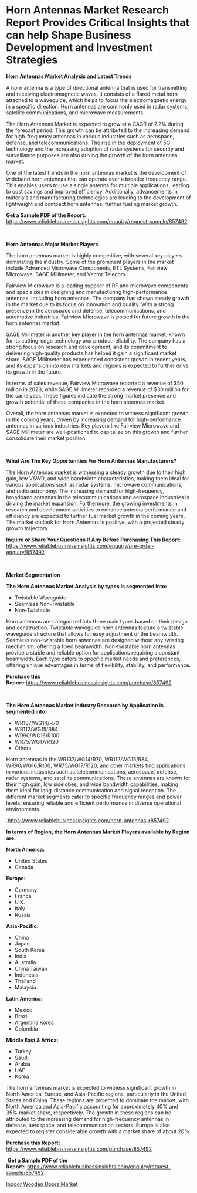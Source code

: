 <p><h1>Horn Antennas Market Research Report Provides Critical Insights that can help Shape Business Development and Investment Strategies</h1></p><p><strong>Horn Antennas Market Analysis and Latest Trends</strong></p>
<p><p>A horn antenna is a type of directional antenna that is used for transmitting and receiving electromagnetic waves. It consists of a flared metal horn attached to a waveguide, which helps to focus the electromagnetic energy in a specific direction. Horn antennas are commonly used in radar systems, satellite communications, and microwave measurements.</p><p>The Horn Antennas Market is expected to grow at a CAGR of 7.2% during the forecast period. This growth can be attributed to the increasing demand for high-frequency antennas in various industries such as aerospace, defense, and telecommunications. The rise in the deployment of 5G technology and the increasing adoption of radar systems for security and surveillance purposes are also driving the growth of the horn antennas market.</p><p>One of the latest trends in the horn antennas market is the development of wideband horn antennas that can operate over a broader frequency range. This enables users to use a single antenna for multiple applications, leading to cost savings and improved efficiency. Additionally, advancements in materials and manufacturing technologies are leading to the development of lightweight and compact horn antennas, further fueling market growth.</p></p>
<p><strong>Get a Sample PDF of the Report:&nbsp;</strong> <a href="https://www.reliablebusinessinsights.com/enquiry/request-sample/857492">https://www.reliablebusinessinsights.com/enquiry/request-sample/857492</a></p>
<p>&nbsp;</p>
<p><strong>Horn Antennas Major Market Players</strong></p>
<p><p>The horn antennas market is highly competitive, with several key players dominating the industry. Some of the prominent players in the market include Advanced Microwave Components, ETL Systems, Fairview Microwave, SAGE Millimeter, and Vector Telecom.</p><p>Fairview Microwave is a leading supplier of RF and microwave components and specializes in designing and manufacturing high-performance antennas, including horn antennas. The company has shown steady growth in the market due to its focus on innovation and quality. With a strong presence in the aerospace and defense, telecommunications, and automotive industries, Fairview Microwave is poised for future growth in the horn antennas market.</p><p>SAGE Millimeter is another key player in the horn antennas market, known for its cutting-edge technology and product reliability. The company has a strong focus on research and development, and its commitment to delivering high-quality products has helped it gain a significant market share. SAGE Millimeter has experienced consistent growth in recent years, and its expansion into new markets and regions is expected to further drive its growth in the future.</p><p>In terms of sales revenue, Fairview Microwave reported a revenue of $50 million in 2020, while SAGE Millimeter recorded a revenue of $30 million for the same year. These figures indicate the strong market presence and growth potential of these companies in the horn antennas market.</p><p>Overall, the horn antennas market is expected to witness significant growth in the coming years, driven by increasing demand for high-performance antennas in various industries. Key players like Fairview Microwave and SAGE Millimeter are well-positioned to capitalize on this growth and further consolidate their market position.</p></p>
<p>&nbsp;</p>
<p><strong>What Are The Key Opportunities For Horn Antennas Manufacturers?</strong></p>
<p><p>The Horn Antennas market is witnessing a steady growth due to their high gain, low VSWR, and wide bandwidth characteristics, making them ideal for various applications such as radar systems, microwave communications, and radio astronomy. The increasing demand for high-frequency, broadband antennas in the telecommunications and aerospace industries is driving the market expansion. Furthermore, the growing investments in research and development activities to enhance antenna performance and efficiency are expected to further fuel market growth in the coming years. The market outlook for Horn Antennas is positive, with a projected steady growth trajectory.</p></p>
<p><strong>Inquire or Share Your Questions If Any Before Purchasing This Report:</strong> <a href="https://www.reliablebusinessinsights.com/enquiry/pre-order-enquiry/857492">https://www.reliablebusinessinsights.com/enquiry/pre-order-enquiry/857492</a></p>
<p>&nbsp;</p>
<p><strong>Market Segmentation</strong></p>
<p><strong>The Horn Antennas Market Analysis by types is segmented into:</strong></p>
<p><ul><li>Twistable Waveguide</li><li>Seamless Non-Twistable</li><li>Non-Twistable</li></ul></p>
<p><p>Horn antennas are categorized into three main types based on their design and construction. Twistable waveguide horn antennas feature a twistable waveguide structure that allows for easy adjustment of the beamwidth. Seamless non-twistable horn antennas are designed without any twisting mechanism, offering a fixed beamwidth. Non-twistable horn antennas provide a stable and reliable option for applications requiring a constant beamwidth. Each type caters to specific market needs and preferences, offering unique advantages in terms of flexibility, stability, and performance.</p></p>
<p><strong>Purchase this Report:&nbsp;</strong><a href="https://www.reliablebusinessinsights.com/purchase/857492">https://www.reliablebusinessinsights.com/purchase/857492</a></p>
<p>&nbsp;</p>
<p><strong>The Horn Antennas Market Industry Research by Application is segmented into:</strong></p>
<p><ul><li>WR137/WG14/R70</li><li>WR112/WG15/R84</li><li>WR90/WG16/R100</li><li>WR75/WG17/R120</li><li>Others</li></ul></p>
<p><p>Horn antennas in the WR137/WG14/R70, WR112/WG15/R84, WR90/WG16/R100, WR75/WG17/R120, and other markets find applications in various industries such as telecommunications, aerospace, defense, radar systems, and satellite communications. These antennas are known for their high gain, low sidelobes, and wide bandwidth capabilities, making them ideal for long-distance communication and signal reception. The different market segments cater to specific frequency ranges and power levels, ensuring reliable and efficient performance in diverse operational environments.</p></p>
<p><a href="https://www.reliablebusinessinsights.com/horn-antennas-r857492">&nbsp;https://www.reliablebusinessinsights.com/horn-antennas-r857492</a></p>
<p><strong>In terms of Region, the Horn Antennas Market Players available by Region are:</strong></p>
<p>
    <p> <strong> North America: </strong>
        <ul>
            <li>United States</li>
            <li>Canada</li>
        </ul>
        </p> 
    <p> <strong> Europe: </strong>
        <ul>
            <li>Germany</li>
            <li>France</li>
            <li>U.K.</li>
            <li>Italy</li>
            <li>Russia</li>
        </ul>
        </p> 
    <p> <strong> Asia-Pacific: </strong>
        <ul>
            <li>China</li>
            <li>Japan</li>
            <li>South Korea</li>
            <li>India</li>
            <li>Australia</li>
            <li>China Taiwan</li>
            <li>Indonesia</li>
            <li>Thailand</li>
            <li>Malaysia</li>
        </ul>
        </p> 
    <p> <strong> Latin America: </strong>
        <ul>
            <li>Mexico</li>
            <li>Brazil</li>
            <li>Argentina Korea</li>
            <li>Colombia</li>
        </ul>
        </p> 
    <p> <strong> Middle East & Africa: </strong>
        <ul>
            <li>Turkey</li>
            <li>Saudi</li>
            <li>Arabia</li>
            <li>UAE</li>
            <li>Korea</li>
        </ul>
    </p>
    </p>
<p><p>The horn antennas market is expected to witness significant growth in North America, Europe, and Asia-Pacific regions, particularly in the United States and China. These regions are projected to dominate the market, with North America and Asia-Pacific accounting for approximately 40% and 35% market share, respectively. The growth in these regions can be attributed to the increasing demand for high-frequency antennas in defense, aerospace, and telecommunication sectors. Europe is also expected to register considerable growth with a market share of about 20%.</p></p>
<p><strong>Purchase this Report: </strong><a href="https://www.reliablebusinessinsights.com/purchase/857492">https://www.reliablebusinessinsights.com/purchase/857492</a></p>
<p>&nbsp;<strong>Get a Sample PDF of the Report:&nbsp;&nbsp;</strong><a href="https://www.reliablebusinessinsights.com/enquiry/request-sample/857492">https://www.reliablebusinessinsights.com/enquiry/request-sample/857492</a></p>
<p><strong></strong></p>
<p><p><a href="https://github.com/cheribeninsig/Market-Research-Report-List-1/blob/main/indoor-wooden-doors-market.md">Indoor Wooden Doors Market</a></p></p>